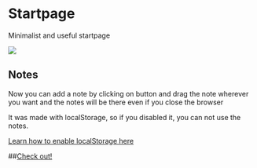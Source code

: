 # Startpage
Minimalist and useful startpage

![](https://github.com/ropoko/Startpage/blob/main/img/screenshot.png)

## Notes
Now you can add a note by clicking on button and drag the note wherever you want and the notes will be there even if you close the browser

It was made with localStorage, so if you disabled it, you can not use the notes.

[Learn how to enable localStorage here](https://techglimpse.com/enable-localstorage-support-google-chrome-browser/)

##[Check out!](https://startpage-git-main.ropoko.vercel.app/)
